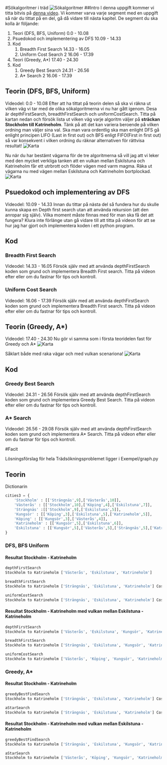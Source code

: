 #Sökalgoritmer i träd
![Sökalgoritmer](https://github.com/abbjoafli/img/blob/master/tree.png)
##Intro
I denna uppgift kommer vi titta bitvis på [denna video](https://www.youtube.com/watch?v=1IO_zn6vVms). Vi kommer varva varje segment med en uppgift så när du tittat på en del, gå då vidare till nästa kapitel.
De segment du ska kolla är följande:
1. Teori (DFS, BFS, Uniform) 0.0 - 10.08
2. Psuedokod och implementering av DFS 10.09 - 14.33
3. Kod
   1. Breadth First Search 14.33 - 16.05
   2. Uniform Cost Search 2 16.06 - 17.39
4. Teori (Greedy, A*) 17.40 - 24.30
5. Kod
   1. Greedy Best Search 24.31 - 26.56
   2. A* Search 2 16.06 - 17.39

## Teorin (DFS, BFS, Uniform) 
Videodel: 0.0 - 10.08
Efter att ha tittat på teorin delen så ska vi räkna ut vilken väg vi tar med de olika sökalgoritmerna vi nu har gått igenom. Desa är depthFirstSearch, breadthFirstSearch och uniformCostSearch. Titta på kartan nedan och försök lista ut vilken väg varje algoritm väljer på **sträckan Stockholm till Katrineholm**. Tänk på att det kan variera beroende på vilken ordning man väljer sina val. Ska man vara ordentlig ska man enlight DFS gå enlight principen LIFO (Last in first out) och BFS enligt FIFO(First in first out) så var konsekvent i vilken ordning du räknar alternativen för rättvisa resultat!
![Karta](https://github.com/abbjoafli/img/blob/master/Sverigekartan.png)

Nu när du har bestämt vägarna för de tre algoritmerna så vill jag att vi leker med den mycket verkliga tanken att en vulkan mellan Eskilstuna och Katrineholm får ett utrbrott och flöder vägen med varm magma. Räka ut vägarna nu med vägen mellan Eskilstuna och Katrineholm bortplockad.
![Karta](https://github.com/abbjoafli/img/blob/master/Sverigekartan2.png)

## Psuedokod och implementering av DFS
Videodel: 10.09 - 14.33
Innan du tittar på nästa del så fundera hur du skulle kunna skapa en Depth first search utan att använda rekursion (att den anropar sig själv). Vilka moment måste finnas med för man ska få det att fungera? Klura inte förlänge utan gå vidare till att titta på videon för att se hur jag har gjort och implementera koden i ett python program.

## Kod
### Breadth First Search
Videodel: 14.33 - 16.05
Försök själv med att använda depthFirstSearch koden som grund och implementera Breadth First search. Titta på videon efter eller om du fastnar för tips och kontroll.

### Uniform Cost Search
Videodel: 16.06 - 17.39
Försök själv med att använda depthFirstSearch koden som grund och implementera Breadth First search. Titta på videon efter eller om du fastnar för tips och kontroll.

## Teorin (Greedy, A*)
Videodel: 17.40 - 24.30
Nu gör vi samma som i första teoridelen fast för Greedy och A*
![Karta](https://github.com/abbjoafli/img/blob/master/Sverigekartan.png)

Såklart både med raka vägar och med vulkan scenariona!
![Karta](https://github.com/abbjoafli/img/blob/master/Sverigekartan2.png)

## Kod
### Greedy Best Search
Videodel: 24.31 - 26.56
Försök själv med att använda depthFirstSearch koden som grund och implementera Greedy Best Search. Titta på videon efter eller om du fastnar för tips och kontroll.

### A* Search
Videodel: 26.56 - 29.08
Försök själv med att använda depthFirstSearch koden som grund och implementera A* Search. Titta på videon efter eller om du fastnar för tips och kontroll.

#Facit

Lösningsförslag för hela Trädsökningsproblemet ligger i Exempel/graph.py

## Teorin
Dictionarin
```python
cities3 = {
    'Stockholm' : [['Strängnäs',9],['Västerås',10]],
    'Västerås' : [['Stockholm',10],['Köping',4],['Eskilstuna',7]],
    'Strängnäs' :[['Stockholm',9],['Eskilstuna',5]],
    'Kungsör' : [['Köping',3],['Eskilstuna',5],['Katrineholm',5]],
    'Köping' : [['Kungsör',3],['Västerås',4]],
    'Katrineholm' : [['Kungsör',5],['Eskilstuna',6]],
    'Eskilstuna' : [['Kungsör',5],['Västerås',5],['Strängnäs',5],['Katrineholm',6]],
}
```
### DFS, BFS Uniform
#### Resultat Stockholm - Katrineholm
```python
depthFirstSearch
Stockholm to Katrineholm ['Västerås', 'Eskilstuna', 'Katrineholm']

breadthFirstSearch
Stockholm to Katrineholm ['Strängnäs', 'Eskilstuna', 'Katrineholm'] Cost: 20

uniformCostSearch
Stockholm to Katrineholm ['Strängnäs', 'Eskilstuna', 'Katrineholm'] Cost: 20

```
#### Resultat Stockholm - Katrineholm med vulkan mellan Eskilstuna - Katrineholm
```python
depthFirstSearch
Stockholm to Katrineholm ['Västerås', 'Eskilstuna', 'Kungsör', 'Katrineholm']

breadthFirstSearch
Stockholm to Katrineholm ['Strängnäs', 'Eskilstuna', 'Kungsör', 'Katrineholm'] Cost: 24

uniformCostSearch
Stockholm to Katrineholm ['Västerås', 'Köping', 'Kungsör', 'Katrineholm'] Cost: 22
```


### Greedy, A*
#### Resultat Stockholm - Katrineholm
```python
greedyBestFindSearch
Stockholm to Katrineholm ['Strängnäs', 'Eskilstuna', 'Katrineholm'] Cost: 20

aStarSearch
Stockholm to Katrineholm ['Strängnäs', 'Eskilstuna', 'Katrineholm'] Cost: 20

```
#### Resultat Stockholm - Katrineholm med vulkan mellan Eskilstuna - Katrineholm
```python
greedyBestFindSearch
Stockholm to Katrineholm ['Strängnäs', 'Eskilstuna', 'Kungsör', 'Katrineholm'] Cost: 24

aStarSearch
Stockholm to Katrineholm ['Västerås', 'Köping', 'Kungsör', 'Katrineholm'] Cost: 22

```